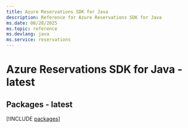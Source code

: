 ```yaml
---
title: Azure Reservations SDK for Java
description: Reference for Azure Reservations SDK for Java
ms.date: 08/28/2025
ms.topic: reference
ms.devlang: java
ms.service: reservations
---
```

# Azure Reservations SDK for Java - latest
## Packages - latest
[!INCLUDE [packages](reservations-index.md)]